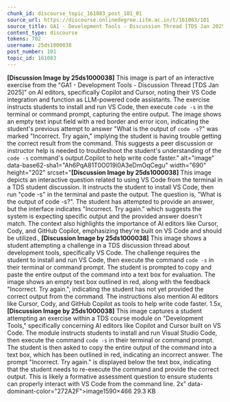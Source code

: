 ```yaml
---
chunk_id: discourse_topic_161083_post_101_01
source_url: https://discourse.onlinedegree.iitm.ac.in/t/161083/101
source_title: GA1 - Development Tools - Discussion Thread [TDS Jan 2025]
content_type: discourse
tokens: 702
username: 25ds1000038
post_number: 101
topic_id: 161083
---
```


**[Discussion Image by 25ds1000038]** This image is part of an interactive exercise from the "GA1 - Development Tools - Discussion Thread [TDS Jan 2025]" on AI editors, specifically Copilot and Cursor, noting their VS Code integration and function as LLM-powered code assistants. The exercise instructs students to install and run VS Code, then execute `code -s` in the terminal or command prompt, capturing the entire output. The image shows an empty text input field with a red border and error icon, indicating the student's previous attempt to answer "What is the output of `code -s`?" was marked "Incorrect. Try again," implying the student is having trouble getting the correct result from the command. This suggests a peer discussion or instructor help is needed to troubleshoot the student's understanding of the `code -s` command's output.Copilot to help write code faster." alt="image" data-base62-sha1="Ah6PqA81T0O019i0A3eDmOqCegu" width="690" height="202" srcset="**[Discussion Image by 25ds1000038]** This image depicts an interactive question related to using VS Code from the terminal in a TDS student discussion. It instructs the student to install VS Code, then run "code -s" in the terminal and paste the output. The question is, "What is the output of code -s?". The student has attempted to provide an answer, but the interface indicates "Incorrect. Try again." which suggests the system is expecting specific output and the provided answer doesn't match. The context also highlights the importance of AI editors like Cursor, Cody, and GitHub Copilot, emphasizing they're built on VS Code and should be utilized., **[Discussion Image by 25ds1000038]** This image shows a student attempting a challenge in a TDS discussion thread about development tools, specifically VS Code. The challenge requires the student to install and run VS Code, then execute the command `code -s` in their terminal or command prompt. The student is prompted to copy and paste the entire output of the command into a text box for evaluation. The image shows an empty text box outlined in red, along with the feedback "Incorrect. Try again.", indicating the student has not yet provided the correct output from the command. The instructions also mention AI editors like Cursor, Cody, and GitHub Copilot as tools to help write code faster. 1.5x, **[Discussion Image by 25ds1000038]** This image captures a student attempting an exercise within a TDS course module on "Development Tools," specifically concerning AI editors like Copilot and Cursor built on VS Code. The module instructs students to install and run Visual Studio Code, then execute the command `code -s` in their terminal or command prompt. The student is then asked to copy the entire output of the command into a text box, which has been outlined in red, indicating an incorrect answer. The prompt "Incorrect. Try again." is displayed below the text box, indicating that the student needs to re-execute the command and provide the correct output. This is likely a formative assessment question to ensure students can properly interact with VS Code from the command line. 2x" data-dominant-color="272A2F">image1590×466 29.3 KB

